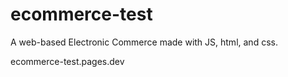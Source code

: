 # ecommerce-test
A web-based Electronic Commerce made with JS, html, and css.

ecommerce-test.pages.dev
